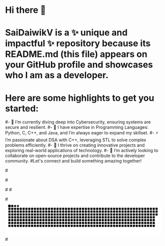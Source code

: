 # Hi there 👋
# SaiDaiwikV is a ✨ unique and impactful ✨ repository because its README.md (this file) appears on your GitHub profile and showcases who I am as a developer.

# Here are some highlights to get you started:

#- 🔭 I’m currently diving deep into Cybersecurity, ensuring systems are secure and resilient.
#- 🌱 I have expertise in Programming Languages: Python, C, C++, and Java, and I’m always eager to expand my skillset.
#- ⚡ I’m passionate about DSA with C++, leveraging STL to solve complex problems efficiently.
#- 🚀 I thrive on creating innovative projects and exploring real-world applications of technology.
#- 🤝 I’m actively looking to collaborate on open-source projects and contribute to the developer community.
#Let's connect and build something amazing together!


#<!-- GITHUB STATS  -->

#<!-- https://github-readme-stats.vercel.app/api?username=anuraghazra&show_icons=true&theme=transparent -->

#<!-- MOST USED LANGUAGE  -->
#<!-- <img align="right" alt="anonys6's GitHub Stats" src="https://github-readme-stats.vercel.app/api/top-langs/?username=SaiDaiwikV" /> -->

#<a href=#><img src="contributions.svg"></a>
#<!---
#anonys6/anonys6 is a ✨ special ✨ repository because its `README.md` (this file) appears on your GitHub profile.
#You can click the Preview link to take a look at your changes.
#--->


